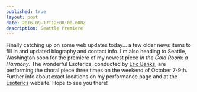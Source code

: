 ```yaml
---
published: true
layout: post
date: 2016-09-17T12:00:00.000Z
description: Seattle Premiere
---
```



Finally catching up on some web updates today... a few older news items to fill in and updated biography and contact info.  I'm also heading to Seattle, Washington soon for the premiere of my newest piece _In the Gold Room: a Harmony_.  The wonderful Esoterics, conducted by [Eric Banks](http://ericbanks.com/), are performing the choral piece three times on the weekend of October 7-9th.  Further info about exact locations on my performance page and at the [Esoterics](http://www.theesoterics.org/) website.  Hope to see you there!
